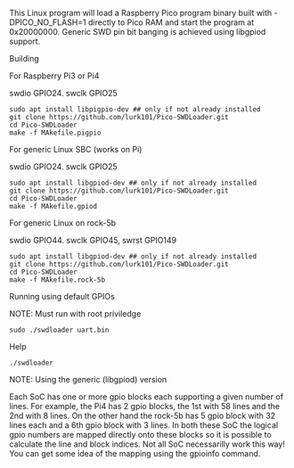 This Linux program will load a Raspberry Pico program binary built with -DPICO_NO_FLASH=1 directly to Pico RAM and start the program
at 0x20000000. Generic SWD pin bit banging is achieved using libgpiod support.

Building

For Raspberry Pi3 or Pi4

swdio GPIO24. swclk GPIO25
```
sudo apt install libpigpio-dev ## only if not already installed
git clone https://github.com/lurk101/Pico-SWDLoader.git
cd Pico-SWDLoader
make -f MAkefile.pigpio
```

For generic Linux SBC (works on Pi)

swdio GPIO24. swclk GPIO25
```
sudo apt install libgpiod-dev ## only if not already installed
git clone https://github.com/lurk101/Pico-SWDLoader.git
cd Pico-SWDLoader
make -f MAkefile.gpiod
```

For generic Linux on rock-5b

swdio GPIO44. swclk GPIO45, swrst GPIO149
```
sudo apt install libgpiod-dev ## only if not already installed
git clone https://github.com/lurk101/Pico-SWDLoader.git
cd Pico-SWDLoader
make -f MAkefile.rock-5b
```

Running using default GPIOs

NOTE: Must run with root priviledge
```
sudo ./swdloader uart.bin
```

Help
```
./swdloader
```

NOTE: Using the generic (libgpiod) version

Each SoC has one or more gpio blocks each supporting a given number of lines. For example, the Pi4 has 2 gpio blocks,
the 1st with 58 lines and the 2nd with 8 lines. On the other hand the rock-5b has 5 gpio block with 32 lines each and
a 6th gpio block with 3 lines. In both these SoC the logical gpio numbers are mapped directly onto these blocks so
it is possible to calculate the line and block indices. Not all SoC necessarilly work this way! You can get some
idea of the mapping using the gpioinfo command.
